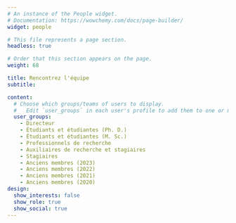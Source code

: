 ```yaml
---
# An instance of the People widget.
# Documentation: https://wowchemy.com/docs/page-builder/
widget: people

# This file represents a page section.
headless: true

# Order that this section appears on the page.
weight: 68

title: Rencontrez l'équipe
subtitle:

content:
  # Choose which groups/teams of users to display.
  #   Edit `user_groups` in each user's profile to add them to one or more of these groups.
  user_groups:
    - Directeur
    - Étudiants et étudiantes (Ph. D.)
    - Étudiants et étudiantes (M. Sc.)
    - Professionnels de recherche
    - Auxiliaires de recherche et stagiaires
    - Stagiaires
    - Anciens membres (2023)
    - Anciens membres (2022)
    - Anciens membres (2021)
    - Anciens membres (2020)
design:
  show_interests: false
  show_role: true
  show_social: true
---
```

